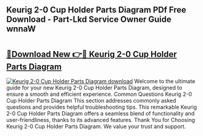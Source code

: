 ## Keurig 2-0 Cup Holder Parts Diagram PDf Free Download - Part-Lkd Service Owner Guide wnnaW

# <h2><a href="http://dfm3js.blite.top/?on=Keurig+2-0+Cup+Holder+Parts+Diagram">🔗Download New 👉🔴 Keurig 2-0 Cup Holder Parts Diagram</a></h2>

[![Keurig 2-0 Cup Holder Parts Diagram download](https://i.imgur.com/lujVjoI.png)](http://dfm3js.blite.top/?on=Keurig+2-0+Cup+Holder+Parts+Diagram)
Welcome to the ultimate guide for your new Keurig 2-0 Cup Holder Parts Diagram, designed to ensure a smooth and efficient experience. Common Questions Keurig 2-0 Cup Holder Parts Diagram This section addresses commonly asked questions and provides helpful troubleshooting tips. This remarkable Keurig 2-0 Cup Holder Parts Diagram offers a seamless blend of functionality and user-friendliness, thanks to its advanced features. Thank You for Choosing Keurig 2-0 Cup Holder Parts Diagram. We value your trust and support.
